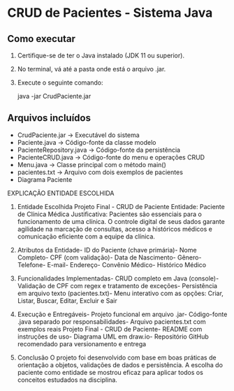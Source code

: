 # CRUD de Pacientes - Sistema Java

## Como executar

1. Certifique-se de ter o Java instalado (JDK 11 ou superior).
2. No terminal, vá até a pasta onde está o arquivo .jar.
3. Execute o seguinte comando:

   java -jar CrudPaciente.jar

## Arquivos incluídos

- CrudPaciente.jar        → Executável do sistema
- Paciente.java           → Código-fonte da classe modelo
- PacienteRepository.java → Código-fonte da persistência
- PacienteCRUD.java       → Código-fonte do menu e operações CRUD
- Menu.java               → Classe principal com o método main()
- pacientes.txt           → Arquivo com dois exemplos de pacientes
- Diagrama Paciente

EXPLICAÇÃO ENTIDADE ESCOLHIDA

1. Entidade Escolhida
 Projeto Final - CRUD de Paciente
 Entidade: Paciente de Clínica Médica
 Justificativa: Pacientes são essenciais para o funcionamento de uma clínica. O controle digital de seus
 dados garante agilidade na marcação de consultas, acesso a históricos médicos e comunicação eficiente
 com a equipe da clínica.

 2. Atributos da Entidade- ID do Paciente (chave primária)- Nome Completo- CPF (com validação)- Data de Nascimento- Gênero- Telefone- E-mail- Endereço- Convênio Médico- Histórico Médico

 3. Funcionalidades Implementadas- CRUD completo em Java (console)- Validação de CPF com regex e tratamento de exceções- Persistência em arquivo texto (pacientes.txt)- Menu interativo com as opções: Criar, Listar, Buscar, Editar, Excluir e Sair

 4. Execução e Entregáveis- Projeto funcional em arquivo .jar- Código-fonte .java separado por responsabilidades- Arquivo pacientes.txt com exemplos reais
Projeto Final - CRUD de Paciente- README com instruções de uso- Diagrama UML em draw.io- Repositório GitHub recomendado para versionamento e entrega

 5. Conclusão
 O projeto foi desenvolvido com base em boas práticas de orientação a objetos, validações de dados e
 persistência. A escolha do paciente como entidade se mostrou eficaz para aplicar todos os conceitos
 estudados na disciplina.
